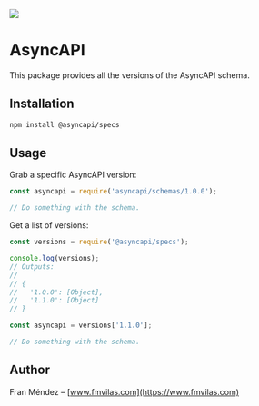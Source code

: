 ![](https://travis-ci.org/asyncapi/asyncapi-node.svg?branch=master)

# AsyncAPI

This package provides all the versions of the AsyncAPI schema.

## Installation

```bash
npm install @asyncapi/specs
```

## Usage

Grab a specific AsyncAPI version:

```js
const asyncapi = require('asyncapi/schemas/1.0.0');

// Do something with the schema.
```

Get a list of versions:

```js
const versions = require('@asyncapi/specs');

console.log(versions);
// Outputs:
//
// {
//   '1.0.0': [Object],
//   '1.1.0': [Object]
// }

const asyncapi = versions['1.1.0'];

// Do something with the schema.
```

## Author

Fran Méndez – [www.fmvilas.com](https://www.fmvilas.com)

